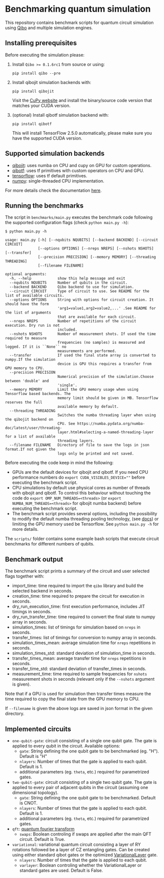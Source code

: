 # Benchmarking quantum simulation

This repository contains benchmark scripts for quantum circuit simulation using
[Qibo](https://github.com/qiboteam/qibo) and multiple simulation engines.

## Installing prerequisites

Before executing the simulation please:

1. Install `Qibo >= 0.1.6rc1` from source or using:
    ```
    pip install qibo --pre
    ```

2. Install qibojit simulation backends with:
    ```
    pip install qibojit
    ```
    Visit the [CuPy website](https://cupy.dev/) and install the binary/source code version that matches your CUDA version.

3. (optional) Install qibotf simulation backend with:
    ```
    pip install qibotf
    ```
    This will install TensorFlow 2.5.0 automatically, please make sure you have the supported CUDA version.

## Supported simulation backends

- [qibojit](https://github.com/qiboteam/qibojit): uses numba on CPU and cupy on GPU for custom operations.
- [qibotf](https://github.com/qiboteam/qibotf): uses tf primitives with custom operators on CPU and GPU.
- [tensorflow](https://www.tensorflow.org/): uses tf default primitives.
- [numpy](https://numpy.org/): single-threaded CPU implementation.

For more details check the documentation [here](https://qibo.readthedocs.io/en/latest/installation.html).

## Running the benchmarks

The script in `benchmarks/main.py` executes the benchmark code following the supported configuration flags (check `python main.py -h`):

```
$ python main.py -h

usage: main.py [-h] [--nqubits NQUBITS] [--backend BACKEND] [--circuit CIRCUIT]
               [--options OPTIONS] [--nreps NREPS] [--nshots NSHOTS] [--transfer]
               [--precision PRECISION] [--memory MEMORY] [--threading THREADING]
               [--filename FILENAME]

optional arguments:
  -h, --help            show this help message and exit
  --nqubits NQUBITS     Number of qubits in the circuit.
  --backend BACKEND     Qibo backend to use for simulation.
  --circuit CIRCUIT     Type of circuit to use. See README for the list of available circuits.
  --options OPTIONS     String with options for circuit creation. It should have the form
                        'arg1=value1,arg2=value2,...' .See README for the list of arguments
                        that are available for each circuit.
  --nreps NREPS         Number of repetitions of the circuit execution. Dry run is not
                        included.
  --nshots NSHOTS       Number of measurement shots. If used the time required to measure
                        frequencies (no samples) is measured and logged. If it is ``None`` no
                        measurements are performed.
  --transfer            If used the final state array is converted to numpy.If the simulation
                        device is GPU this requires a transfer from GPU memory to CPU.
  --precision PRECISION
                        Numerical precision of the simulation.Choose between 'double' and
                        'single'.
  --memory MEMORY       Limit the GPU memory usage when using Tensorflow based backends. The
                        memory limit should be given in MB. Tensorflow reserves the full
                        available memory by default.
  --threading THREADING
                        Switches the numba threading layer when using the qibojit backend on
                        CPU. See https://numba.pydata.org/numba-doc/latest/user/threading-
                        layer.html#selecting-a-named-threading-layer for a list of available
                        threading layers.
  --filename FILENAME   Directory of file to save the logs in json format.If not given the
                        logs only be printed and not saved.
```

Before executing the code keep in mind the following:
- GPUs are the default devices for qibojit and qibotf. If you need CPU performance numbers do `export CUDA_VISIBLES_DEVICE=""` before executing the benchmark script.
- CPU simulations by default use physical cores as number of threads with qibojit and qibotf. To control this behaviour without touching the code do `export OMP_NUM_THREADS=<threads>` (or `export NUMBA_NUM_THREADS=<threads>` for qibojit numba backend) before executing the benchmark script.
- The benchmark script provides several options, including the possibility to modify the default numba threading pooling technology, (see [docs](https://numba.pydata.org/numba-doc/latest/developer/threading_implementation.html#notes-on-numba-s-threading-implementation)) or limiting the GPU memory used be Tensorflow. See `python main.py -h` for more details.

The `scripts/` folder contains some example bash scripts that execute circuit benchmarks for different numbers of qubits.

## Benchmark output

The benchmark script prints a summary of the circuit and user selected flags together with:
- import_time: time required to import the `qibo` library and build the selected backend in seconds.
- creation_time: time required to prepare the circuit for execution in seconds.
- dry_run_execution_time: first execution performance, includes JIT timings in seconds.
- dry_run_transfer_time: time required to convert the final state to numpy array in seconds.
- simulation_times: list of timings for simulation based on `nreps` in seconds.
- transfer_times: list of timings for conversion to numpy array in seconds.
- simulation_times_mean: average simulation time for `nreps` repetitions in seconds.
- simulation_times_std: standard deviation of simulation_time in seconds.
- transfer_times_mean: average transfer time for `nreps` repetitions in seconds.
- transfer_time_std: standard deviation of transfer_times in seconds.
- measurement_time: time required to sample frequencies for `nshots` measurement shots in seconds (relevant only if the `--nshots` argument is given).

Note that if a GPU is used for simulation then transfer times measure the time required to copy the final state from the GPU memory to CPU.

If `--filename` is given the above logs are saved in json format in the given directory.


## Implemented circuits

- `one-qubit-gate`: circuit consisting of a single one qubit gate. The gate is applied to every qubit in the circuit. Available options:
  - `gate`: String defining the one qubit gate to be benchmarked (eg. "H"). Default is "H"
  - `nlayers`: Number of times that the gate is applied to each qubit. Default is 1.
  - additional parameters (eg. `theta`, etc.) required for parametrized gates.
- `two-qubit-gate`: circuit consisting of a single two qubit gate. The gate is applied to every pair of adjacent qubits in the circuit (assuming one dimensional topology).
  - `gate`: String defining the one qubit gate to be benchmarked. Default is CNOT.
  - `nlayers`: Number of times that the gate is applied to each qubit. Default is 1.
  - additional parameters (eg. `theta`, etc.) required for parametrized gates.
- `qft`: [quantum fourier transform](https://en.wikipedia.org/wiki/Quantum_Fourier_transform)
  - `swaps`: Boolean controling if swaps are applied after the main QFT circuit. Default is True.
- `variational`: variational quantum circuit consisting a layer of RY rotations followed be a layer of CZ entangling gates. Can be created using either standard qibot gates or the optimized [VariationalLayer](https://qibo.readthedocs.io/en/latest/qibo.html#variational-layer) gate.
  - `nlayers`: Number of times that the gate is applied to each qubit.
  - `varlayer`: Boolean controling whether the VariationalLayer or standard gates are used. Default is False.
